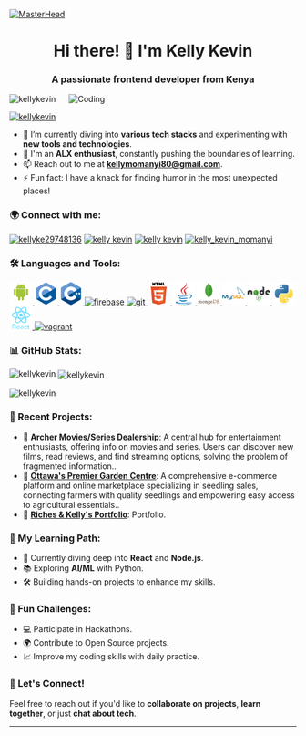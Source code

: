 [![MasterHead](https://1.bp.blogspot.com/-7A4WynwLsMw/XbBpCXG8fHI/AAAAAAAAMt4/uOa1bpLskYgrwGbllhSu2SDj_Mig8SXJQCLcBGAsYHQ/s1600/2000_600px.gif)](https://kellyKevin.io)

<h1 align="center">Hi there! 👋 I'm Kelly Kevin</h1>
<h3 align="center">A passionate frontend developer from Kenya</h3>

<img align="right" alt="Coding" width="400" src="https://cdn.dribbble.com/users/1162077/screenshots/3848914/programmer.gif">

<p align="left"> <img src="https://komarev.com/ghpvc/?username=kellykevin&label=Profile%20views&color=0e75b6&style=flat" alt="kellykevin" /> </p>

<p align="left"> <a href="https://twitter.com/kellyke29748136" target="blank"><img src="https://img.shields.io/twitter/follow/kellyke29748136?logo=twitter&style=for-the-badge" alt="kellykevin" /></a> </p>

- 🌱 I’m currently diving into **various tech stacks** and experimenting with **new tools and technologies**.
- 🚀 I'm an **ALX enthusiast**, constantly pushing the boundaries of learning.
- 📫 Reach out to me at **kellymomanyi80@gmail.com**.
- ⚡ Fun fact: I have a knack for finding humor in the most unexpected places!

### 🌍 Connect with me:
<p align="left">
<a href="https://twitter.com/kellyke29748136" target="blank"><img align="center" src="https://raw.githubusercontent.com/rahuldkjain/github-profile-readme-generator/master/src/images/icons/Social/twitter.svg" alt="kellyke29748136" height="30" width="40" /></a>
<a href="https://linkedin.com/in/kelly-kevin-769977287" target="blank"><img align="center" src="https://raw.githubusercontent.com/rahuldkjain/github-profile-readme-generator/master/src/images/icons/Social/linked-in-alt.svg" alt="kelly kevin" height="30" width="40" /></a>
<a href="https://fb.com/kelly.kevin.9279" target="blank"><img align="center" src="https://raw.githubusercontent.com/rahuldkjain/github-profile-readme-generator/master/src/images/icons/Social/facebook.svg" alt="kelly kevin" height="30" width="40" /></a>
<a href="https://instagram.com/kelly_kevin_momanyi" target="blank"><img align="center" src="https://raw.githubusercontent.com/rahuldkjain/github-profile-readme-generator/master/src/images/icons/Social/instagram.svg" alt="kelly_kevin_momanyi" height="30" width="40" /></a>
</p>

### 🛠️ Languages and Tools:
<p align="left"> 
  <a href="https://developer.android.com" target="_blank" rel="noreferrer"> 
    <img src="https://raw.githubusercontent.com/devicons/devicon/master/icons/android/android-original-wordmark.svg" alt="android" width="40" height="40"/> 
  </a> 
  <a href="https://www.cprogramming.com/" target="_blank" rel="noreferrer"> 
    <img src="https://raw.githubusercontent.com/devicons/devicon/master/icons/c/c-original.svg" alt="c" width="40" height="40"/> 
  </a> 
  <a href="https://www.w3schools.com/cpp/" target="_blank" rel="noreferrer"> 
    <img src="https://raw.githubusercontent.com/devicons/devicon/master/icons/cplusplus/cplusplus-original.svg" alt="cplusplus" width="40" height="40"/> 
  </a> 
  <a href="https://firebase.google.com/" target="_blank" rel="noreferrer"> 
    <img src="https://www.vectorlogo.zone/logos/firebase/firebase-icon.svg" alt="firebase" width="40" height="40"/> 
  </a> 
  <a href="https://git-scm.com/" target="_blank" rel="noreferrer"> 
    <img src="https://www.vectorlogo.zone/logos/git-scm/git-scm-icon.svg" alt="git" width="40" height="40"/> 
  </a> 
  <a href="https://www.w3.org/html/" target="_blank" rel="noreferrer"> 
    <img src="https://raw.githubusercontent.com/devicons/devicon/master/icons/html5/html5-original-wordmark.svg" alt="html5" width="40" height="40"/> 
  </a> 
  <a href="https://www.java.com" target="_blank" rel="noreferrer"> 
    <img src="https://raw.githubusercontent.com/devicons/devicon/master/icons/java/java-original.svg" alt="java" width="40" height="40"/> 
  </a> 
  <a href="https://www.mongodb.com/" target="_blank" rel="noreferrer"> 
    <img src="https://raw.githubusercontent.com/devicons/devicon/master/icons/mongodb/mongodb-original-wordmark.svg" alt="mongodb" width="40" height="40"/> 
  </a> 
  <a href="https://www.mysql.com/" target="_blank" rel="noreferrer"> 
    <img src="https://raw.githubusercontent.com/devicons/devicon/master/icons/mysql/mysql-original-wordmark.svg" alt="mysql" width="40" height="40"/> 
  </a> 
  <a href="https://nodejs.org" target="_blank" rel="noreferrer"> 
    <img src="https://raw.githubusercontent.com/devicons/devicon/master/icons/nodejs/nodejs-original-wordmark.svg" alt="nodejs" width="40" height="40"/> 
  </a> 
  <a href="https://www.python.org" target="_blank" rel="noreferrer"> 
    <img src="https://raw.githubusercontent.com/devicons/devicon/master/icons/python/python-original.svg" alt="python" width="40" height="40"/> 
  </a> 
  <a href="https://reactjs.org/" target="_blank" rel="noreferrer"> 
    <img src="https://raw.githubusercontent.com/devicons/devicon/master/icons/react/react-original-wordmark.svg" alt="react" width="40" height="40"/> 
  </a> 
  <a href="https://www.vagrantup.com/" target="_blank" rel="noreferrer"> 
    <img src="https://www.vectorlogo.zone/logos/vagrantup/vagrantup-icon.svg" alt="vagrant" width="40" height="40"/> 
  </a> 
</p>

### 📊 GitHub Stats:
<p><img align="left" src="https://github-readme-stats.vercel.app/api/top-langs?username=kellykevin&show_icons=true&locale=en&layout=compact&theme=radical" alt="kellykevin" /></p>

<p>&nbsp;<img align="center" src="https://github-readme-stats.vercel.app/api?username=kellykevin&show_icons=true&locale=en&theme=radical" alt="kellykevin" /></p>

<p><img align="center" src="https://github-readme-streak-stats.herokuapp.com/?user=kellykevin&theme=radical" alt="kellykevin" /></p>

### 🎨 Recent Projects:
- 🔧 **[Archer Movies/Series Dealership](https://kellykevin.github.io/Kelly/)**: A central hub for entertainment enthusiasts, offering info on movies and series. Users can discover new films, read reviews, and find streaming options, solving the problem of fragmented information..
- 🌟 **[Ottawa's Premier Garden Centre](https://kellykevin.github.io/seedlingsweb/)**: A comprehensive e-commerce platform and online marketplace specializing in seedling sales, connecting farmers with quality seedlings and empowering easy access to agricultural essentials..
- 🚀 **[Riches & Kelly's Portfolio](https://kellykevin.github.io/riches-kelly-portfolio/)**: Portfolio.

### 🧠 My Learning Path:
- 📘 Currently diving deep into **React** and **Node.js**.
- 📚 Exploring **AI/ML** with Python.
- 🛠 Building hands-on projects to enhance my skills.

### 🎯 Fun Challenges:
- 💻 Participate in Hackathons.
- 🌍 Contribute to Open Source projects.
- 📈 Improve my coding skills with daily practice.

### 💬 Let's Connect!
Feel free to reach out if you'd like to **collaborate on projects**, **learn together**, or just **chat about tech**.

---

